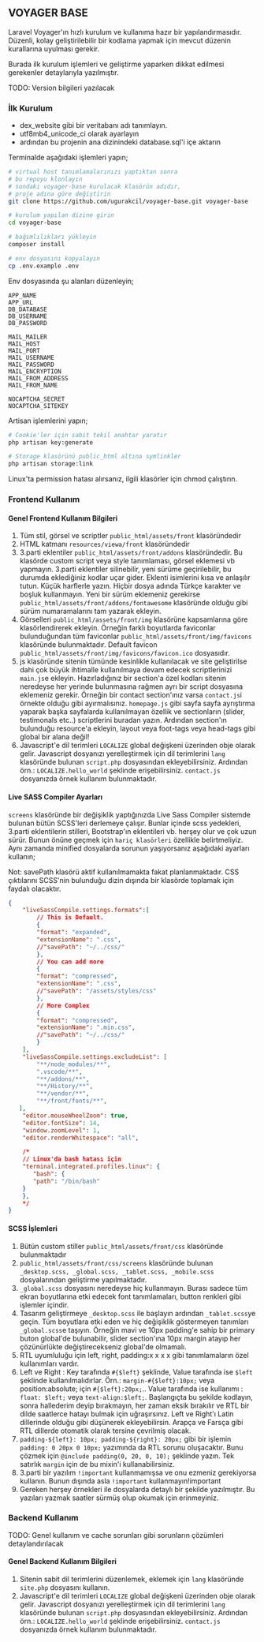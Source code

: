 ## VOYAGER BASE

Laravel Voyager'ın hızlı kurulum ve kullanıma hazır bir yapılandırmasıdır. Düzenli, kolay geliştirilebilir bir kodlama yapmak için mevcut düzenin kurallarına uyulması gerekir. 

Burada ilk kurulum işlemleri ve geliştirme yaparken dikkat edilmesi gerekenler detaylarıyla yazılmıştır.

TODO: Version bilgileri yazılacak

### İlk Kurulum

- dex_website gibi bir veritabanı adı tanımlayın.
- utf8mb4_unicode_ci olarak ayarlayın
- ardından bu projenin ana dizinindeki database.sql'i içe aktarın

Terminalde aşağıdaki işlemleri yapın;

```bash
# virtual host tanımlamalarınızı yaptıktan sonra
# bu repoyu klonlayın
# sondaki voyager-base kurulacak klasörün adıdır, 
# proje adına göre değiştirin
git clone https://github.com/ugurakcil/voyager-base.git voyager-base

# kurulum yapılan dizine girin
cd voyager-base

# bağımlılıkları yükleyin
composer install

# env dosyasını kopyalayın
cp .env.example .env
```

Env dosyasında şu alanları düzenleyin;

```env
APP_NAME
APP_URL
DB_DATABASE
DB_USERNAME
DB_PASSWORD

MAIL_MAILER
MAIL_HOST
MAIL_PORT
MAIL_USERNAME
MAIL_PASSWORD
MAIL_ENCRYPTION
MAIL_FROM_ADDRESS
MAIL_FROM_NAME

NOCAPTCHA_SECRET
NOCAPTCHA_SITEKEY
```

Artisan işlemlerini yapın;

```bash
# Cookie'ler için sabit tekil anahtar yaratır
php artisan key:generate

# Storage klasörünü public_html altına symlinkler
php artisan storage:link
```

Linux'ta permission hatası alırsanız, ilgili klasörler için chmod çalıştırın.

### Frontend Kullanım

#### Genel Frontend Kullanım Bilgileri
1. Tüm stil, görsel ve scriptler `public_html/assets/front` klasöründedir
2. HTML katmanı `resources/viewa/front` klasöründedir
3. 3.parti eklentiler `public_html/assets/front/addons` klasöründedir. Bu klasörde custom script veya style tanımlaması, görsel eklemesi vb yapmayın. 3.parti eklentiler silinebilir, yeni sürüme geçirilebilir, bu durumda eklediğiniz kodlar uçar gider. Eklenti isimlerini kısa ve anlaşılır tutun. Küçük harflerle yazın. Hiçbir dosya adında Türkçe karakter ve boşluk kullanmayın. Yeni bir sürüm eklemeniz gerekirse `public_html/assets/front/addons/fontawesome` klasöründe olduğu gibi sürüm numaramalarını tam yazarak ekleyin.
4. Görselleri `public_html/assets/front/img` klasörüne kapsamlarına göre klasörlendirerek ekleyin. Örneğin farklı boyutlarda faviconlar bulunduğundan tüm faviconlar `public_html/assets/front/img/favicons` klasöründe bulunmaktadır. Default favicon `public_html/assets/front/img/favicons/favicon.ico` dosyasıdır.
5. js klasöründe sitenin tümünde kesinlikle kullanılacak ve site geliştirilse dahi çok büyük ihtimalle kullanılmaya devam edecek scriptlerinizi `main.js`e ekleyin. Hazırladığınız bir section'a özel kodları sitenin neredeyse her yerinde bulunmasına rağmen ayrı bir script dosyasına eklemeniz gerekir. Örneğin bir contact section'ınız varsa `contact.js`i örnekte olduğu gibi ayırmalısınız. `homepage.js` gibi sayfa sayfa ayrıştırma yaparak başka sayfalarda kullanılmayan özellik ve sectionların (slider, testimonals etc..) scriptlerini buradan yazın. Ardından section'ın bulunduğu resource'a ekleyin, layout veya foot-tags veya head-tags gibi global bir alana değil!
6. Javascript'e dil terimleri `LOCALIZE` global değişkeni üzerinden obje olarak gelir. Javascript dosyanızı yerelleştirmek için dil terimlerini `lang` klasöründe bulunan `script.php` dosyasından ekleyebilirsiniz. Ardından örn.: `LOCALIZE.hello_world` şeklinde erişebilirsiniz. `contact.js` dosyanızda örnek kullanım bulunmaktadır.

#### Live SASS Compiler Ayarları

`screens` klasöründe bir değişiklik yaptığınızda Live Sass Compiler sistemde bulunan bütün SCSS'leri derlemeye çalışır. Bunlar içinde scss yedekleri, 3.parti eklentilerin stilleri, Bootstrap'ın eklentileri vb. herşey olur ve çok uzun sürür. Bunun önüne geçmek için `hariç klasörleri` özellikle belirtmeliyiz. Aynı zamanda minified dosyalarda sorunun yaşıyorsanız aşağıdaki ayarları kullanın;

Not: savePath klasörü aktif kullanılmamakta fakat planlanmaktadır. CSS çıktılarını SCSS'nin bulunduğu dizin dışında bir klasörde toplamak için faydalı olacaktır.

```json
{
    "liveSassCompile.settings.formats":[
        // This is Default.
        {
        "format": "expanded",
        "extensionName": ".css",
        //"savePath": "~/../css/"
        },
        // You can add more
        {
        "format": "compressed",
        "extensionName": ".css",
        //"savePath": "/assets/styles/css"
        },
        // More Complex
        {
        "format": "compressed",
        "extensionName": ".min.css",
        //"savePath": "~/../css/"
        }
    ],
    "liveSassCompile.settings.excludeList": [ 
        "**/node_modules/**",
        ".vscode/**",
        "**/addons/**",
        "**/History/**",
        "**/vendor/**",
        "**/front/fonts/**",
   ],
    "editor.mouseWheelZoom": true,
    "editor.fontSize": 14,
    "window.zoomLevel": 1,
    "editor.renderWhitespace": "all",

    /*
    // Linux'da bash hatası için
    "terminal.integrated.profiles.linux": {
       "bash": {
	   "path": "/bin/bash"
	}
    },
    */
}
```

#### SCSS İşlemleri
1. Bütün custom stiller `public_html/assets/front/css` klasöründe bulunmaktadır
2. `public_html/assets/front/css/screens` klasöründe bulunan `_desktop.scss, _global.scss, _tablet.scss, _mobile.scss` dosyalarından geliştirme yapılmaktadır.
3. `_global.scss` dosyasını neredeyse hiç kullanmayın. Burası sadece tüm ekran boyutlarına etki edecek font tanımlamaları, button renkleri gibi işlemler içindir. 
4. Tasarım geliştirmeye `_desktop.scss` ile başlayın ardından `_tablet.scss`ye geçin. Tüm boyutlara etki eden ve hiç değişiklik göstermeyen tanımları `_global.scss`e taşıyın. Örneğin mavi ve 10px padding'e sahip bir primary buton global'de bulunabilir, slider section'ına 10px margin atayıp her çözünürlükte değiştirecekseniz global'de olmamalı.
5. RTL uyumluluğu için left, right, padding:x x x x gibi tanımlamaların özel kullanımları vardır. 
6. Left ve Right : Key tarafında `#{$left}` şeklinde, Value tarafında ise `$left` şeklinde kullanılmalıdırlar. Örn.: `margin-#{$left}:10px;` veya position:absolute; için `#{$left}:20px;`.. Value tarafında ise kullanımı : `float: $left;` veya `text-align:$left;`. Başlangıçta bu şekilde kodlayın, sonra hallederim deyip bırakmayın, her zaman eksik bırakılır ve RTL bir dilde saatlerce hatayı bulmak için uğraşırsınız. Left ve Right'ı Latin dillerinde olduğu gibi düşünerek ekleyebilirsin. Arapça ve Farsça gibi RTL dillerde otomatik olarak tersine çevrilmiş olacak.
7. `padding-${left}: 10px; padding-${right}: 20px;` gibi bir işlemin `padding: 0 20px 0 10px;` yazımında da RTL sorunu oluşacaktır. Bunu çözmek için `@include padding(0, 20, 0, 10);` şeklinde yazın. Tek satırlık `margin` için de bu mixin'i kullanabilirsiniz.
8. 3.parti bir yazılım `!important` kullanmamışsa ve onu ezmeniz gerekiyorsa kullanın. Bunun dışında asla `!important` kullanmayın!important
9. Gereken herşey örnekleri ile dosyalarda detaylı bir şekilde yazılmıştır. Bu yazıları yazmak saatler sürmüş olup okumak için erinmeyiniz.

### Backend Kullanım

TODO: Genel kullanım ve cache sorunları gibi sorunların çözümleri detaylandırılacak

#### Genel Backend Kullanım Bilgileri
1. Sitenin sabit dil terimlerini düzenlemek, eklemek için `lang` klasöründe `site.php` dosyasını kullanın.
2. Javascript'e dil terimleri `LOCALIZE` global değişkeni üzerinden obje olarak gelir. Javascript dosyanızı yerelleştirmek için dil terimlerini `lang` klasöründe bulunan `script.php` dosyasından ekleyebilirsiniz. Ardından örn.: `LOCALIZE.hello_world` şeklinde erişebilirsiniz. `contact.js` dosyanızda örnek kullanım bulunmaktadır.
